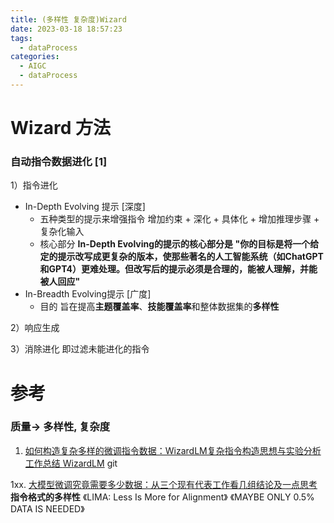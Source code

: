 ```yaml
---
title: (多样性 复杂度)Wizard
date: 2023-03-18 18:57:23
tags:
  - dataProcess
categories: 
  - AIGC
  - dataProcess   
---
```


<p></p>
<!-- more -->

# Wizard 方法
### 自动指令数据进化 [1]
1）指令进化
  + In-Depth Evolving 提示 [深度]
    + 五种类型的提示来增强指令
      增加约束 + 深化 + 具体化 + 增加推理步骤 + 复杂化输入
    + 核心部分
      **In-Depth Evolving的提示的核心部分是 "你的目标是将一个给定的提示改写成更复杂的版本，使那些著名的人工智能系统（如ChatGPT和GPT4）更难处理。但改写后的提示必须是合理的，能被人理解，并能被人回应"**
   + In-Breadth Evolving提示 [广度]
     + 目的
       旨在提高**主题覆盖率**、**技能覆盖率**和整体数据集的**多样性**
     

2）响应生成

3）消除进化
   即过滤未能进化的指令

# 参考
###   质量-> 多样性, 复杂度
1. [如何构造复杂多样的微调指令数据：WizardLM复杂指令构造思想与实验分析工作总结 ](https://mp.weixin.qq.com/s?__biz=MzAxMjc3MjkyMg==&mid=2648401462&idx=1&sn=764f0302918174cea29ae22ac5760033) 
    [WizardLM](https://github.com/nlpxucan/WizardLM) git 

1xx. [大模型微调究竟需要多少数据：从三个现有代表工作看几组结论及一点思考 ](https://mp.weixin.qq.com/s/c50HrOfKOqgqGPVRHf6EpA)
     **指令格式的多样性**
     《LIMA: Less Is More for Alignment》
     《MAYBE ONLY 0.5% DATA IS NEEDED》

